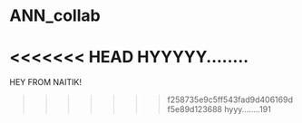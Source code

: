 # ANN\_collab

<<<<<<< HEAD
HYYYYY........
=======


HEY FROM NAITIK!
>>>>>>> f258735e9c5ff543fad9d406169df5e89d123688
hyyy........191

